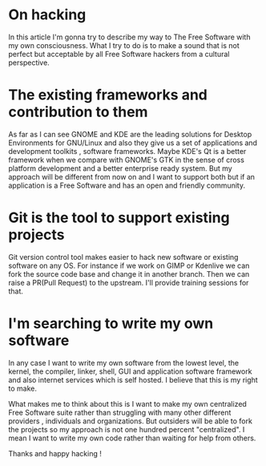 # On hacking

In this article I'm gonna try to describe my way to The Free Software with my own consciousness. What I try to do is to make a sound that is not perfect but acceptable by all Free Software hackers from a cultural perspective.

# The existing frameworks and contribution to them 

As far as I can see GNOME and KDE are the leading solutions for Desktop Environments for GNU/Linux and also they give us a set of applications and development toolkits , software frameworks. Maybe KDE's Qt is a better framework when we compare with GNOME's GTK in the sense of cross platform development and a better enterprise ready system. But my approach will be different from now on and I want to support both but if an application is a Free Software and has an open and friendly community.

# Git is the tool to support existing projects

Git version control tool makes easier to hack new software or existing software on any OS. For instance if we work on GIMP or Kdenlive we can fork the source code base and change it in another branch. Then we can raise a PR(Pull Request) to the upstream. I'll provide training sessions for that.

# I'm searching to write my own software

In any case I want to write my own software from the lowest level, the kernel, the compiler, linker, shell, GUI and application software framework and also internet services which is self hosted. I believe that this is my right to make.

What makes me to think about this is I want to make my own centralized Free Software suite rather than struggling with many other different providers , individuals and organizations. But outsiders will be able to fork the projects so my approach is not one hundred percent "centralized". I mean I want to write my own code rather than waiting for help from others.

Thanks and happy hacking !

